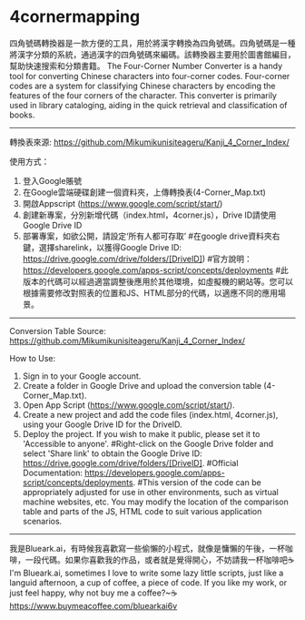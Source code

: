 # 4cornermapping
四角號碼轉換器是一款方便的工具，用於將漢字轉換為四角號碼。四角號碼是一種將漢字分類的系統，通過漢字的四角號碼來編碼。該轉換器主要用於圖書館編目，幫助快速搜索和分類書籍。
The Four-Corner Number Converter is a handy tool for converting Chinese characters into four-corner codes. Four-corner codes are a system for classifying Chinese characters by encoding the features of the four corners of the character. This converter is primarily used in library cataloging, aiding in the quick retrieval and classification of books.

-------------------------------------------------------------------------
轉換表來源: https://github.com/Mikumikunisiteageru/Kanji_4_Corner_Index/

使用方式：
1. 登入Google賬號
2. 在Google雲端硬碟創建一個資料夾，上傳轉換表(4-Corner_Map.txt)
3. 開啟Appscript (https://www.google.com/script/start/)
4. 創建新專案，分別新增代碼（index.html，4corner.js），Drive ID請使用Google Drive ID
5. 部署專案，如欲公開，請設定‘所有人都可存取’
#在google drive資料夾右鍵，選擇sharelink，以獲得Google Drive ID: https://drive.google.com/drive/folders/[DriveID])
#官方說明：https://developers.google.com/apps-script/concepts/deployments
#此版本的代碼可以經過適當調整後應用於其他環境，如虛擬機的網站等。您可以根據需要修改對照表的位置和JS、HTML部分的代碼，以適應不同的應用場景。
-------------------------------------------------------------------------
Conversion Table Source: https://github.com/Mikumikunisiteageru/Kanji_4_Corner_Index/

How to Use:

1. Sign in to your Google account.
2. Create a folder in Google Drive and upload the conversion table (4-Corner_Map.txt).
3. Open App Script (https://www.google.com/script/start/).
4. Create a new project and add the code files (index.html, 4corner.js), using your Google Drive ID for the DriveID.
5. Deploy the project. If you wish to make it public, please set it to 'Accessible to anyone'.
#Right-click on the Google Drive folder and select 'Share link' to obtain the Google Drive ID: https://drive.google.com/drive/folders/[DriveID].
#Official Documentation: https://developers.google.com/apps-script/concepts/deployments.
#This version of the code can be appropriately adjusted for use in other environments, such as virtual machine websites, etc. You may modify the location of the comparison table and parts of the JS, HTML code to suit various application scenarios.

---------------------------------------------------------------------------
我是Blueark.ai，有時候我喜歡寫一些偷懶的小程式，就像是慵懶的午後，一杯咖啡，一段代碼。如果你喜歡我的作品，或者就是覺得開心，不妨請我一杯咖啡吧☕
I'm Blueark.ai, sometimes I love to write some lazy little scripts, just like a languid afternoon, a cup of coffee, a piece of code. If you like my work, or just feel happy, why not buy me a coffee?~☕
https://www.buymeacoffee.com/bluearkai6v
